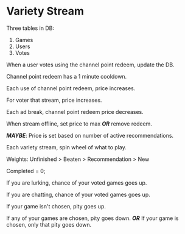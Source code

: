 # Variety Stream
Three tables in DB:
1. Games
2. Users
3. Votes

When a user votes using the channel point redeem, update the DB.

Channel point redeem has a 1 minute cooldown.

Each use of channel point redeem, price increases.

For voter that stream, price increases.

Each ad break, channel point redeem price decreases.

When stream offline, set price to max ***OR*** remove redeem.

***MAYBE***: Price is set based on number of active recommendations.

Each variety stream, spin wheel of what to play.

Weights: Unfinished > Beaten > Recommendation > New

Completed = 0;

If you are lurking, chance of your voted games goes up.

If you are chatting, chance of your voted games goes up.

If your game isn't chosen, pity goes up.

If any of your games are chosen, pity goes down. ***OR*** If your game is chosen, only that pity goes down.
